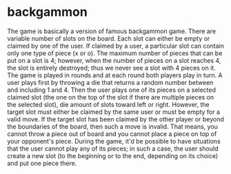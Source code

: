 # backgammon
The game is basically a version of famous backgammon game. There are variable number of slots on the board. Each slot can either be empty or claimed by one of the user. If claimed by a user, a particular slot can contain only one type of piece (x or o). The maximum number of pieces that can be put on a slot is 4; however, when the number of pieces on a slot reaches 4, the slot is entirely destroyed; thus we never see a slot with 4 pieces on it. The game is played in rounds and at each round both players play in turn. A user plays first by throwing a die that returns a random number between and including 1 and 4. Then the user plays one of its pieces on a selected claimed slot (the one on the top of the slot if there are multiple pieces on the selected slot), die amount of slots toward left or right. However, the target slot must either be claimed by the same user or must be empty for a valid move. If the target slot has been claimed by the other player or beyond the boundaries of the board, then such a move is invalid. That means, you cannot throw a piece out of board and you cannot place a piece on top of your opponent's piece. During the game, it'd be possible to have situations that the user cannot play any of its pieces; in such a case, the user should create a new slot (to the beginning or to the end, depending on its choice) and put one piece there.
